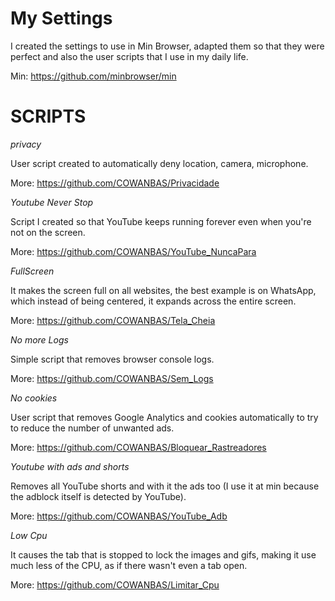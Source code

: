# My Settings
I created the settings to use in Min Browser, adapted them so that they were perfect and also the user scripts that I use in my daily life.

Min: https://github.com/minbrowser/min

# SCRIPTS

*privacy*

User script created to automatically deny location, camera, microphone.

More: https://github.com/COWANBAS/Privacidade

*Youtube Never Stop*

Script I created so that YouTube keeps running forever even when you're not on the screen.

More: https://github.com/COWANBAS/YouTube_NuncaPara


*FullScreen*

It makes the screen full on all websites, the best example is on WhatsApp, which instead of being centered, it expands across the entire screen.

More: https://github.com/COWANBAS/Tela_Cheia

*No more Logs*

Simple script that removes browser console logs.

More: https://github.com/COWANBAS/Sem_Logs

*No cookies*

User script that removes Google Analytics and cookies automatically to try to reduce the number of unwanted ads.

More: https://github.com/COWANBAS/Bloquear_Rastreadores

*Youtube with ads and shorts*

Removes all YouTube shorts and with it the ads too (I use it at min because the adblock itself is detected by YouTube).

More: https://github.com/COWANBAS/YouTube_Adb

*Low Cpu*

It causes the tab that is stopped to lock the images and gifs, making it use much less of the CPU, as if there wasn't even a tab open.

More: https://github.com/COWANBAS/Limitar_Cpu
